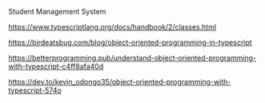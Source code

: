 Student Management System

https://www.typescriptlang.org/docs/handbook/2/classes.html

https://birdeatsbug.com/blog/object-oriented-programming-in-typescript

https://betterprogramming.pub/understand-object-oriented-programming-with-typescript-c4ff8afa40d

https://dev.to/kevin_odongo35/object-oriented-programming-with-typescript-574o
